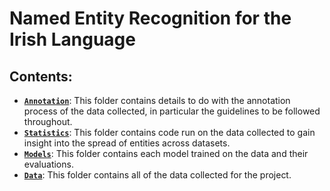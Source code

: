 # Named Entity Recognition for the Irish Language

## Contents:
- [**`Annotation`**](./Annotation): This folder contains details to do with the annotation process of the data collected, in particular the guidelines to be followed throughout.
- [**`Statistics`**](./Data/Statistics): This folder contains code run on the data collected to gain insight into the spread of entities across datasets.
- [**`Models`**](./Models): This folder contains each model trained on the data and their evaluations.
- [**`Data`**](./Data): This folder contains all of the data collected for the project.